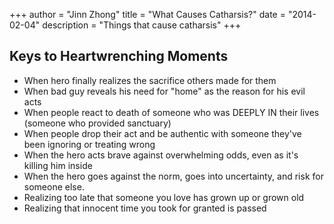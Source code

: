 +++
author = "Jinn Zhong"
title = "What Causes Catharsis?"
date = "2014-02-04"
description = "Things that cause catharsis"
+++

## Keys to Heartwrenching Moments

- When hero finally realizes the sacrifice others made for them
- When bad guy reveals his need for "home" as the reason for his evil acts
- When people react to death of someone who was DEEPLY IN their lives (someone who provided sanctuary)
- When people drop their act and be authentic with someone they've been ignoring or treating wrong
- When the hero acts brave against overwhelming odds, even as it's killing him inside
- When the hero goes against the norm, goes into uncertainty, and risk for someone else.
- Realizing too late that someone you love has grown up or grown old
- Realizing that innocent time you took for granted is passed
